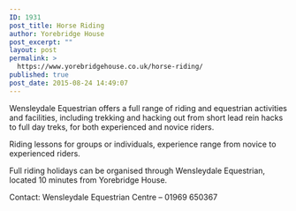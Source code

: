 ```yaml
---
ID: 1931
post_title: Horse Riding
author: Yorebridge House
post_excerpt: ""
layout: post
permalink: >
  https://www.yorebridgehouse.co.uk/horse-riding/
published: true
post_date: 2015-08-24 14:49:07
---
```

Wensleydale Equestrian offers a full range of riding and equestrian activities and facilities, including trekking and hacking out from short lead rein hacks to full day treks, for both experienced and novice riders. 

Riding lessons for groups or individuals, experience range from novice to experienced riders.

Full riding holidays can be organised through Wensleydale Equestrian, located 10 minutes from Yorebridge House.

Contact:
Wensleydale Equestrian Centre – 01969 650367